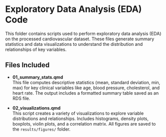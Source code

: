 # Exploratory Data Analysis (EDA) Code

This folder contains scripts used to perform exploratory data analysis (EDA) on the processed cardiovascular dataset. These files generate summary statistics and data visualizations to understand the distribution and relationships of key variables.

## Files Included

-   **01_summary_stats.qmd**\
    This file computes descriptive statistics (mean, standard deviation, min, max) for key clinical variables like age, blood pressure, cholesterol, and heart rate. The output includes a formatted summary table saved as an RDS file.

-   **02_visualizations.qmd**\
    This script creates a variety of visualizations to explore variable distributions and relationships. Includes histograms, density plots, boxplots, violin plots, and a correlation matrix. All figures are saved to the `results/figures/` folder.
